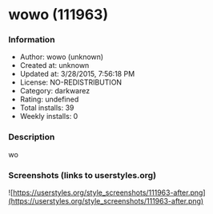 # wowo (111963)

### Information
- Author: wowo (unknown)
- Created at: unknown
- Updated at: 3/28/2015, 7:56:18 PM
- License: NO-REDISTRIBUTION
- Category: darkwarez
- Rating: undefined
- Total installs: 39
- Weekly installs: 0


### Description
wo


### Screenshots (links to userstyles.org)
![https://userstyles.org/style_screenshots/111963-after.png](https://userstyles.org/style_screenshots/111963-after.png)


